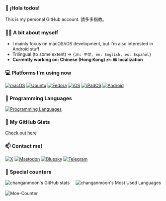 ### 👋 ¡Hola todos!
This is my personal GitHub account. 請多多指教。

### 🙋‍♀️ A bit about myself
- I mainly focus on macOS/iOS development, but I'm also interested in Android stuff
- Trilingual (to some extent) -> `{zh: 中文, en: English, es: Español}`
- **Currently working on: Chinese (Hong Kong) `zh-HK` localization**

### 💻 Platforms I'm using now
[![macOS](https://img.shields.io/badge/macOS%2015-4f4f4f?style=flat-square&logo=apple&logoColor=white)](https://www.apple.com/macos/)
[![Ubuntu](https://img.shields.io/badge/Ubuntu%2023.04-E95420?style=flat-square&logo=ubuntu&logoColor=white)](https://releases.ubuntu.com/)
[![Fedora](https://img.shields.io/badge/Fedora%2037-294172?style=flat-square&logo=fedora&logoColor=white)](https://fedoraproject.org/workstation/)
[![iOS](https://img.shields.io/badge/iOS%2018-4f4f4f?style=flat-square&logo=apple&logoColor=white)](https://www.apple.com/ios/)
[![iPadOS](https://img.shields.io/badge/iPadOS%2018-4f4f4f?style=flat-square&logo=apple&logoColor=white)](https://www.apple.com/ipados/)
[![Android](https://img.shields.io/badge/Android%2015-3ddc84?style=flat-square&logo=android&logoColor=white)](https://www.android.com/)

### 🌱 Programming Languages
[![Programming Languages](https://skillicons.dev/icons?i=c,cpp,python,swift,bash,html,css,js)]()

### 📝 My GitHub Gists
[Check out here](https://gist.github.com/changanmoon)

### 📫 Contact me!
[![X](https://img.shields.io/badge/@changanmoon-000000?style=flat-square&logo=x&logoColor=white)](https://twitter.com/changanmoon)
[![Mastodon](https://img.shields.io/badge/changanmoon-6364ff?style=flat-square&logo=mastodon&logoColor=white)](https://mastodon.social/@changanmoon)
[![Bluesky](https://img.shields.io/badge/changanmoon-0285ff?style=flat-square&logo=bluesky&logoColor=white)](https://bsky.app/profile/changanmoon.bsky.social)
[![Telegram](https://img.shields.io/badge/changanmoon-26a5e4?style=flat-square&logo=telegram&logoColor=white)](https://t.me/changanmoon)

### 🔢 Special counters
![changanmoon's GitHub stats](https://github-readme-stats-one-bice.vercel.app/api?username=changanmoon&count_private=true&show_icons=true&role=OWNER,ORGANIZATION_MEMBER,COLLABORATOR&include_all_commits=true&show_owner=true) &nbsp; &nbsp;
![changanmoon's Most Used Languages](https://github-readme-stats.vercel.app/api/top-langs/?username=changanmoon&show_icons=true&layout=compact) </br></br>
![Moe-Counter](https://count.getloli.com/get/@changanmoon?theme=asoul)
